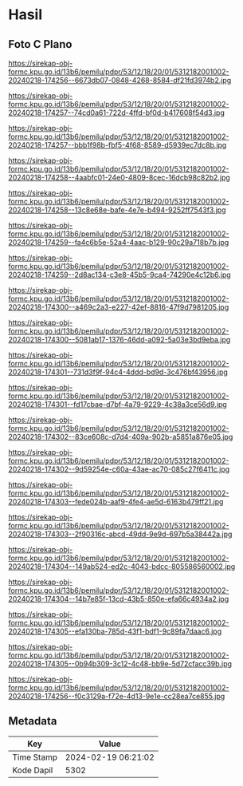 # Hasil

## Foto C Plano

https://sirekap-obj-formc.kpu.go.id/13b6/pemilu/pdpr/53/12/18/20/01/5312182001002-20240218-174256--6673db07-0848-4268-8584-df21fd3974b2.jpg

https://sirekap-obj-formc.kpu.go.id/13b6/pemilu/pdpr/53/12/18/20/01/5312182001002-20240218-174257--74cd0a61-722d-4ffd-bf0d-b417608f54d3.jpg

https://sirekap-obj-formc.kpu.go.id/13b6/pemilu/pdpr/53/12/18/20/01/5312182001002-20240218-174257--bbb1f98b-fbf5-4f68-8589-d5939ec7dc8b.jpg

https://sirekap-obj-formc.kpu.go.id/13b6/pemilu/pdpr/53/12/18/20/01/5312182001002-20240218-174258--4aabfc01-24e0-4809-8cec-16dcb98c82b2.jpg

https://sirekap-obj-formc.kpu.go.id/13b6/pemilu/pdpr/53/12/18/20/01/5312182001002-20240218-174258--13c8e68e-bafe-4e7e-b494-9252ff7543f3.jpg

https://sirekap-obj-formc.kpu.go.id/13b6/pemilu/pdpr/53/12/18/20/01/5312182001002-20240218-174259--fa4c6b5e-52a4-4aac-b129-90c29a718b7b.jpg

https://sirekap-obj-formc.kpu.go.id/13b6/pemilu/pdpr/53/12/18/20/01/5312182001002-20240218-174259--2d8ac134-c3e8-45b5-9ca4-74290e4c12b6.jpg

https://sirekap-obj-formc.kpu.go.id/13b6/pemilu/pdpr/53/12/18/20/01/5312182001002-20240218-174300--a469c2a3-e227-42ef-8816-47f9d7981205.jpg

https://sirekap-obj-formc.kpu.go.id/13b6/pemilu/pdpr/53/12/18/20/01/5312182001002-20240218-174300--5081ab17-1376-46dd-a092-5a03e3bd9eba.jpg

https://sirekap-obj-formc.kpu.go.id/13b6/pemilu/pdpr/53/12/18/20/01/5312182001002-20240218-174301--731d3f9f-94c4-4ddd-bd9d-3c476bf43956.jpg

https://sirekap-obj-formc.kpu.go.id/13b6/pemilu/pdpr/53/12/18/20/01/5312182001002-20240218-174301--fd17cbae-d7bf-4a79-9229-4c38a3ce56d9.jpg

https://sirekap-obj-formc.kpu.go.id/13b6/pemilu/pdpr/53/12/18/20/01/5312182001002-20240218-174302--83ce608c-d7d4-409a-902b-a5851a876e05.jpg

https://sirekap-obj-formc.kpu.go.id/13b6/pemilu/pdpr/53/12/18/20/01/5312182001002-20240218-174302--9d59254e-c60a-43ae-ac70-085c27f6411c.jpg

https://sirekap-obj-formc.kpu.go.id/13b6/pemilu/pdpr/53/12/18/20/01/5312182001002-20240218-174303--fede024b-aaf9-4fe4-ae5d-6163b479ff21.jpg

https://sirekap-obj-formc.kpu.go.id/13b6/pemilu/pdpr/53/12/18/20/01/5312182001002-20240218-174303--2f90316c-abcd-49dd-9e9d-697b5a38442a.jpg

https://sirekap-obj-formc.kpu.go.id/13b6/pemilu/pdpr/53/12/18/20/01/5312182001002-20240218-174304--149ab524-ed2c-4043-bdcc-805586560002.jpg

https://sirekap-obj-formc.kpu.go.id/13b6/pemilu/pdpr/53/12/18/20/01/5312182001002-20240218-174304--14b7e85f-13cd-43b5-850e-efa66c4934a2.jpg

https://sirekap-obj-formc.kpu.go.id/13b6/pemilu/pdpr/53/12/18/20/01/5312182001002-20240218-174305--efa130ba-785d-43f1-bdf1-9c89fa7daac6.jpg

https://sirekap-obj-formc.kpu.go.id/13b6/pemilu/pdpr/53/12/18/20/01/5312182001002-20240218-174305--0b94b309-3c12-4c48-bb9e-5d72cfacc39b.jpg

https://sirekap-obj-formc.kpu.go.id/13b6/pemilu/pdpr/53/12/18/20/01/5312182001002-20240218-174256--f0c3129a-f72e-4d13-9e1e-cc28ea7ce855.jpg


## Metadata

| Key        | Value               |
| ---------- | ------------------- |
| Time Stamp | 2024-02-19 06:21:02 |
| Kode Dapil | 5302                |




